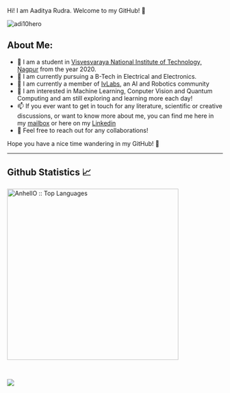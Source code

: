 Hi! I am Aaditya Rudra. Welcome to my GitHub! :wave:
<p align="left"> <img   src="https://komarev.com/ghpvc/?username=AadityaR04&color=ff69b4&&style=plastic" alt="adi10hero" /> </p>

## About Me:

* 🔭 I am a student in [Visvesvaraya National Institute of Technology, Nagpur](https://vnit.ac.in/) from the year 2020.
* 📖 I am currently pursuing a B-Tech in Electrical and Electronics.
* 🤖 I am currently a member of [IvLabs](https://www.ivlabs.in/), an AI and Robotics community
* 🌱 I am interested in Machine Learning, Conputer Vision and Quantum Computing and am still exploring and learning more each day!
* 📫 If you ever want to get in touch for any literature, scientific or creative discussions, or want to know more about me, you can find me here in my [mailbox](mailto:adityarudra02@gmail.com) or here on my [Linkedin](linkedin.com/in/aaditya-rudra-a2726321b)
* 🤗 Feel free to reach out for any collaborations!

Hope you have a nice time wandering in my GitHub! 🙌

---
<h2 align="left"> Github Statistics 📈 </h2>
<p align="left"><img src="https://github-readme-stats.vercel.app/api/top-langs/?username=AadityaR04&langs_count=10&theme=tokyonight&layout=compact" alt="AnhellO :: Top Languages" width="400" /></p>
<br>
<p align="left"> 
<img align="left" src="https://github-readme-stats-sigma-five.vercel.app/api?username=AadityaR04&show_icons=true&include_all_commits=true&count_private=true&theme=midnight-purple&line_height=20" /></p>
<br>

<!---
AadityaR04/AadityaR04 is a ✨ special ✨ repository because its `README.md` (this file) appears on your GitHub profile.
You can click the Preview link to take a look at your changes.

- 👋 Hi, I’m @AadityaR04
- 👀 I’m interested in ...
- 🌱 I’m currently learning ...
- 💞️ I’m looking to collaborate on ...
- 📫 How to reach me ...

--->
